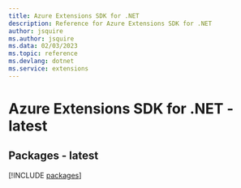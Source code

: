 ```yaml
---
title: Azure Extensions SDK for .NET
description: Reference for Azure Extensions SDK for .NET
author: jsquire
ms.author: jsquire
ms.data: 02/03/2023
ms.topic: reference
ms.devlang: dotnet
ms.service: extensions
---
```

# Azure Extensions SDK for .NET - latest
## Packages - latest
[!INCLUDE [packages](extensions-index.md)]